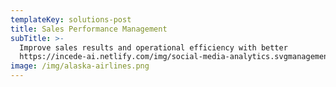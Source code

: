 ```yaml
---
templateKey: solutions-post
title: Sales Performance Management
subTitle: >-
  Improve sales results and operational efficiency with better
  https://incede-ai.netlify.com/img/social-media-analytics.svgmanagement.
image: /img/alaska-airlines.png
---
```


